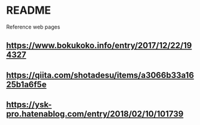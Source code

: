 # README

Reference web pages
## https://www.bokukoko.info/entry/2017/12/22/194327

## https://qiita.com/shotadesu/items/a3066b33a1625b1a6f5e

## https://ysk-pro.hatenablog.com/entry/2018/02/10/101739